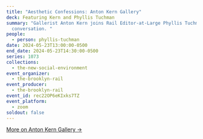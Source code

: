 ```yaml
---
title: "Aesthetic Confessions: Anton Kern Gallery"
deck: Featuring Kern and Phyllis Tuchman
summary: "Gallerist Anton Kern joins Rail Editor-at-Large Phyllis Tuchman for a
  conversation. "
people:
  - person: phyllis-tuchman
date: 2024-05-23T13:00:00-0500
end_date: 2024-05-23T14:30:00-0500
series: 1073
collections:
  - the-new-social-environment
event_organizer:
  - the-brooklyn-rail
event_producer:
  - the-brooklyn-rail
event_id: rec22OP6eKIxks7TZ
event_platform:
  - zoom
soldout: false
---
```

[M﻿ore on Anton Kern Gallery →](https://www.antonkerngallery.com/)